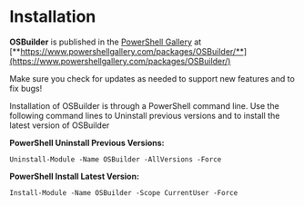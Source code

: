 # Installation

**OSBuilder** is published in the [PowerShell Gallery](https://www.powershellgallery.com/) at [**https://www.powershellgallery.com/packages/OSBuilder/**](https://www.powershellgallery.com/packages/OSBuilder/)  


Make sure you check for updates as needed to support new features and to fix bugs!

Installation of OSBuilder is through a PowerShell command line. Use the following command lines to Uninstall previous versions and to install the latest version of OSBuilder

**PowerShell Uninstall Previous Versions:**

```text
Uninstall-Module -Name OSBuilder -AllVersions -Force
```

**PowerShell Install Latest Version:**

```text
Install-Module -Name OSBuilder -Scope CurrentUser -Force
```

